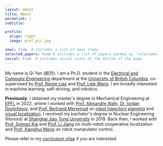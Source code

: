 ```yaml
---
layout: about
title: About
permalink: /
subtitle:

profile:
  align: right
  image: prof_pic.jpg

news: true  # includes a list of news items
selected_papers: true # includes a list of papers marked as "selected={true}"
social: true  # includes social icons at the bottom of the page
---
```


My name is Qi Yan (颜齐). 
I am a Ph.D. student in the [Electrical and Computer Engineering](https://ece.ubc.ca/) department at the [University of British Columbia](https://www.ubc.ca/), co-supervised by [Prof. Renjie Liao](https://ece.ubc.ca/renjie-liao/) and [Prof. Lele Wang](https://ece.ubc.ca/lele-wang/).
	I am broadly interested in machine learning, self-driving, and robotics.

**Previously**: I obtained my master's degree in Mechanical Engineering at [EPFL](https://www.epfl.ch/en/) in 2022, where I worked with [Prof. Alexandre Alahi](https://people.epfl.ch/alexandre.alahi/?lang=en), [Dr. Iordan Doytchinov](https://people.epfl.ch/iordan.doytchinov/?lang=en), and [Prof. Bertrand Merminod](https://people.epfl.ch/bertrand.merminod?lang=en) on [robot trajectory planning](https://socialnce.github.io/) and [visual localization](https://crossloc.github.io/).
I received my bachelor's degree in Nuclear Engineering (Honors) at [Shanghai Jiao Tong University](http://en.sjtu.edu.cn/) in 2019.
Back then, I worked with [Prof. Solmaz Kia](http://solmaz.eng.uci.edu/) and [Prof. Li Jiang](https://www.cs.sjtu.edu.cn/~jiangli/) on multi-robot cooperative localization and [Prof. Xianghui Meng](http://me.sjtu.edu.cn/en/FullTimeTeacher/mengxianghui.html) on robot manipulator control.

Please refer to my [curriculum vitae](./assets/pdf/CV_QiYan.pdf) if you are interested.

